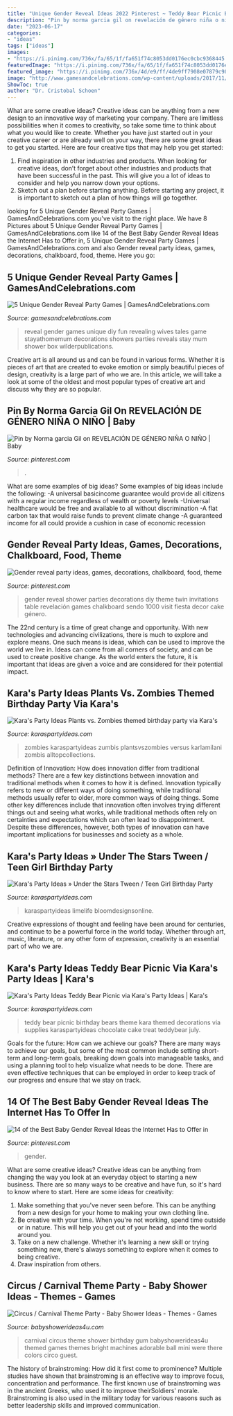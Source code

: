 ```yaml
---
title: "Unique Gender Reveal Ideas 2022 Pinterest ~ Teddy Bear Picnic Birthday Bears Theme Kara Themed Decorations Via Supplies Karaspartyideas Chocolate Cake Treat Teddybear July"
description: "Pin by norma garcia gil on revelación de género niña o niño"
date: "2023-06-17"
categories:
- "ideas"
tags: ["ideas"]
images:
- "https://i.pinimg.com/736x/fa/65/1f/fa651f74c8053dd0176ec0cbc9368445.jpg"
featuredImage: "https://i.pinimg.com/736x/fa/65/1f/fa651f74c8053dd0176ec0cbc9368445.jpg"
featured_image: "https://i.pinimg.com/736x/4d/e9/ff/4de9ff7908e07879c98702993f37a2a6.jpg"
image: "http://www.gamesandcelebrations.com/wp-content/uploads/2017/11/Baby-Gender-Reveal-Party-Games.jpg"
ShowToc: true
author: "Dr. Cristobal Schoen"
---
```



What are some creative ideas?
Creative ideas can be anything from a new design to an innovative way of marketing your company. There are limitless possibilities when it comes to creativity, so take some time to think about what you would like to create. Whether you have just started out in your creative career or are already well on your way, there are some great ideas to get you started. Here are four creative tips that may help you get started: 
1. Find inspiration in other industries and products. When looking for creative ideas, don’t forget about other industries and products that have been successful in the past. This will give you a lot of ideas to consider and help you narrow down your options. 
2. Sketch out a plan before starting anything. Before starting any project, it is important to sketch out a plan of how things will go together.

	

		
looking for 5 Unique Gender Reveal Party Games | GamesAndCelebrations.com you've visit to the right place. We have 8 Pictures about 5 Unique Gender Reveal Party Games | GamesAndCelebrations.com like 14 of the Best Baby Gender Reveal Ideas the Internet Has to Offer in, 5 Unique Gender Reveal Party Games | GamesAndCelebrations.com and also Gender reveal party ideas, games, decorations, chalkboard, food, theme. Here you go:
		
    
## 5 Unique Gender Reveal Party Games | GamesAndCelebrations.com

<img loading=lazy src="http://www.gamesandcelebrations.com/wp-content/uploads/2017/11/Baby-Gender-Reveal-Party-Games.jpg" onerror="this.onerror=null;this.src='https://tse4.mm.bing.net/th?id=OIP.SfQXIkVsmSG8sSzRytlcXwHaJ3&amp;pid=15.1';" alt="5 Unique Gender Reveal Party Games | GamesAndCelebrations.com">

_Source: gamesandcelebrations.com_

>reveal gender games unique diy fun revealing wives tales game stayathomemum decorations showers parties reveals stay mum shower box wilderpublications. 

	

Creative art is all around us and can be found in various forms. Whether it is pieces of art that are created to evoke emotion or simply beautiful pieces of design, creativity is a large part of who we are. In this article, we will take a look at some of the oldest and most popular types of creative art and discuss why they are so popular.

    
## Pin By Norma Garcia Gil On REVELACIÓN DE GÉNERO NIÑA O NIÑO | Baby

<img loading=lazy src="https://i.pinimg.com/736x/5a/42/aa/5a42aa3bff15dea6de2558cb74ba5a12.jpg" onerror="this.onerror=null;this.src='https://tse2.mm.bing.net/th?id=OIP.6b90WsldkEX436G4Xy-nrgHaHa&amp;pid=15.1';" alt="Pin by Norma garcia Gil on REVELACIÓN DE GÉNERO NIÑA O NIÑO | Baby">

_Source: pinterest.com_

>. 

	

What are some examples of big ideas?
Some examples of big ideas include the following: 
-A universal basicincome guarantee would provide all citizens with a regular income regardless of wealth or poverty levels 
-Universal healthcare would be free and available to all without discrimination 
-A flat carbon tax that would raise funds to prevent climate change 
-A guaranteed income for all could provide a cushion in case of economic recession

    
## Gender Reveal Party Ideas, Games, Decorations, Chalkboard, Food, Theme

<img loading=lazy src="https://i.pinimg.com/736x/fa/65/1f/fa651f74c8053dd0176ec0cbc9368445.jpg" onerror="this.onerror=null;this.src='https://tse4.mm.bing.net/th?id=OIP.fHbNkb_UxeBxJTXgfptAlgHaJ3&amp;pid=15.1';" alt="Gender reveal party ideas, games, decorations, chalkboard, food, theme">

_Source: pinterest.com_

>gender reveal shower parties decorations diy theme twin invitations table revelación games chalkboard sendo 1000 visit fiesta decor cake género. 

	

The 22nd century is a time of great change and opportunity. With new technologies and advancing civilizations, there is much to explore and explore means. One such means is ideas, which can be used to improve the world we live in. Ideas can come from all corners of society, and can be used to create positive change. As the world enters the future, it is important that ideas are given a voice and are considered for their potential impact.

    
## Kara&#039;s Party Ideas Plants Vs. Zombies Themed Birthday Party Via Kara&#039;s

<img loading=lazy src="https://karaspartyideas.com/wp-content/uploads/2014/07/plants3.jpeg" onerror="this.onerror=null;this.src='https://tse1.mm.bing.net/th?id=OIP.1SpqowijsaopU5mQ3Cb-5wHaJ5&amp;pid=15.1';" alt="Kara&#039;s Party Ideas Plants vs. Zombies themed birthday party via Kara&#039;s">

_Source: karaspartyideas.com_

>zombies karaspartyideas zumbis plantsvszombies versus karlamilani zombis alltopcollections. 

	

Definition of Innovation: How does innovation differ from traditional methods?
There are a few key distinctions between innovation and traditional methods when it comes to how it is defined. Innovation typically refers to new or different ways of doing something, while traditional methods usually refer to older, more common ways of doing things. Some other key differences include that innovation often involves trying different things out and seeing what works, while traditional methods often rely on certainties and expectations which can often lead to disappointment. Despite these differences, however, both types of innovation can have important implications for businesses and society as a whole.

    
## Kara&#039;s Party Ideas » Under The Stars Tween / Teen Girl Birthday Party

<img loading=lazy src="https://karaspartyideas.com/wp-content/uploads/2013/07/IMG_1967-682x1024_599x900.jpg" onerror="this.onerror=null;this.src='https://tse3.mm.bing.net/th?id=OIP.k-4T2n0h4Ewuu80Nb7f3hQHaLI&amp;pid=15.1';" alt="Kara&#039;s Party Ideas » Under the Stars Tween / Teen Girl Birthday Party">

_Source: karaspartyideas.com_

>karaspartyideas limelife bloomdesignsonline. 

	

Creative expressions of thought and feeling have been around for centuries, and continue to be a powerful force in the world today. Whether through art, music, literature, or any other form of expression, creativity is an essential part of who we are.

    
## Kara&#039;s Party Ideas Teddy Bear Picnic Via Kara&#039;s Party Ideas | Kara&#039;s

<img loading=lazy src="http://karaspartyideas.com/wp-content/uploads/2013/07/teddy-bear-picnic-16.jpg" onerror="this.onerror=null;this.src='https://tse3.mm.bing.net/th?id=OIP.C8mIomA7ZJ6xu_EA7g2YYQHaLI&amp;pid=15.1';" alt="Kara&#039;s Party Ideas Teddy Bear Picnic via Kara&#039;s Party Ideas | Kara&#039;s">

_Source: karaspartyideas.com_

>teddy bear picnic birthday bears theme kara themed decorations via supplies karaspartyideas chocolate cake treat teddybear july. 

	

Goals for the future: How can we achieve our goals?
There are many ways to achieve our goals, but some of the most common include setting short-term and long-term goals, breaking down goals into manageable tasks, and using a planning tool to help visualize what needs to be done. There are even effective techniques that can be employed in order to keep track of our progress and ensure that we stay on track.

    
## 14 Of The Best Baby Gender Reveal Ideas The Internet Has To Offer In

<img loading=lazy src="https://i.pinimg.com/736x/4d/e9/ff/4de9ff7908e07879c98702993f37a2a6.jpg" onerror="this.onerror=null;this.src='https://tse3.mm.bing.net/th?id=OIP.hx4lGE6JzyyZbjXvDIECpAHaLG&amp;pid=15.1';" alt="14 of the Best Baby Gender Reveal Ideas the Internet Has to Offer in">

_Source: pinterest.com_

>gender. 

	

What are some creative ideas?
Creative ideas can be anything from changing the way you look at an everyday object to starting a new business. There are so many ways to be creative and have fun, so it's hard to know where to start. Here are some ideas for creativity: 
1. Make something that you've never seen before. This can be anything from a new design for your home to making your own clothing line. 
2. Be creative with your time. When you're not working, spend time outside or in nature. This will help you get out of your head and into the world around you. 
3. Take on a new challenge. Whether it's learning a new skill or trying something new, there's always something to explore when it comes to being creative. 
4. Draw inspiration from others.

    
## Circus / Carnival Theme Party - Baby Shower Ideas - Themes - Games

<img loading=lazy src="https://babyshowerideas4u.com/wp-content/uploads/2014/01/12095_118941944957115_571381239_n.jpg" onerror="this.onerror=null;this.src='https://tse4.mm.bing.net/th?id=OIP._STofm6x0BYkDEcT36vyPQHaLH&amp;pid=15.1';" alt="Circus / Carnival Theme Party - Baby Shower Ideas - Themes - Games">

_Source: babyshowerideas4u.com_

>carnival circus theme shower birthday gum babyshowerideas4u themed games themes bright machines adorable ball mini were there colors circo guest. 

	

The history of brainstroming: How did it first come to prominence?
Multiple studies have shown that brainstroming is an effective way to improve focus, concentration and performance. The first known use of brainstroming was in the ancient Greeks, who used it to improve theirSoldiers' morale. Brainstroming is also used in the military today for various reasons such as better leadership skills and improved communication.

